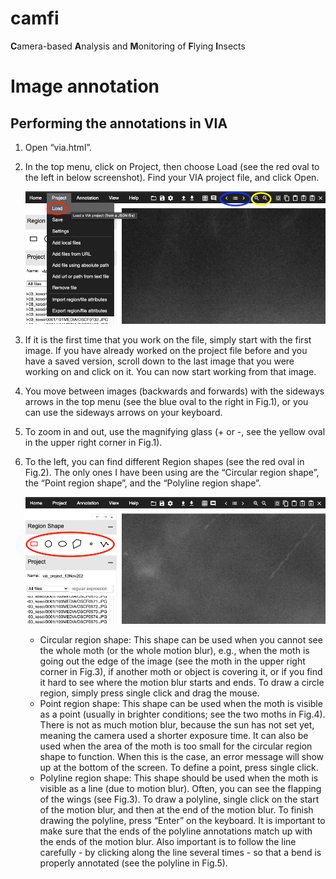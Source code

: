 # camfi
**C**amera-based **A**nalysis and **M**onitoring of **F**lying **I**nsects

# Image annotation

## Performing the annotations in VIA

1. Open “via.html”.

2. In the top menu, click on Project, then choose Load (see the red oval to the
   left in below screenshot). Find your VIA project file, and click Open.

   ![Loading and navigating VIA](manual_figures/navigating_via.png)

3. If it is the first time that you work on the file, simply start with the
   first image. If you have already worked on the project file before and you
   have a saved version, scroll down to the last image that you were working on
   and click on it. You can now start working from that image.

4. You move between images (backwards and forwards) with the sideways arrows in
   the top menu (see the blue oval to the right in Fig.1), or you can use the
   sideways arrows on your keyboard.

5. To zoom in and out, use the magnifying glass (+ or -, see the yellow oval in
   the upper right corner in Fig.1).

6. To the left, you can find different Region shapes (see the red oval in
   Fig.2). The only ones I have been using are the “Circular region shape”, the
   “Point region shape”, and the “Polyline region shape”.

   ![Region shapes in VIA](manual_figures/region_shapes.png)

   - Circular region shape: This shape can be used when you cannot see the
     whole moth (or the whole motion blur), e.g., when the moth is going out the
     edge of the image (see the moth in the upper right corner in Fig.3), if
     another moth or object is covering it, or if you find it hard to see where
     the motion blur starts and ends. To draw a circle region, simply press single
     click and drag the mouse.
   - Point region shape: This shape can be used when the moth is visible as a
     point (usually in brighter conditions; see the two moths in Fig.4). There
     is not as much motion blur, because the sun has not set yet, meaning the
     camera used a shorter exposure time. It can also be used when the area of
     the moth is too small for the circular region shape to function. When this
     is the case, an error message will show up at the bottom of the screen. To
     define a point, press single click.
   - Polyline region shape: This shape should be used when the moth is
     visible as a line (due to motion blur). Often, you can see the flapping of the
     wings (see Fig.3). To draw a polyline, single click on the start of the motion
     blur, and then at the end of the motion blur. To finish drawing the polyline,
     press “Enter” on the keyboard. It is important to make sure that the ends of
     the polyline annotations match up with the ends of the motion blur. Also
     important is to follow the line carefully - by clicking along the line several
     times - so that a bend is properly annotated (see the polyline in Fig.5).

